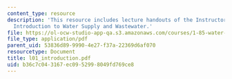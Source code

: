 ```yaml
---
content_type: resource
description: 'This resource includes lecture handouts of the Instructor on the topic:
  Introduction to Water Supply and Wastewater.'
file: https://ol-ocw-studio-app-qa.s3.amazonaws.com/courses/1-85-water-and-wastewater-treatment-engineering-spring-2006/b36c7c043167ec0952998049fd769ce8_l01_introduction.pdf
file_type: application/pdf
parent_uid: 53836d89-9990-4e27-f37a-22369d6af070
resourcetype: Document
title: l01_introduction.pdf
uid: b36c7c04-3167-ec09-5299-8049fd769ce8
---
```

